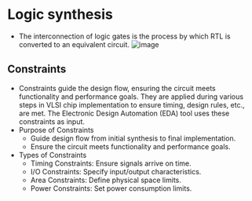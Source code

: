 # Logic synthesis
* The interconnection of logic gates is the process by which RTL is converted to an equivalent circuit.
![image](https://github.com/user-attachments/assets/7aeea6db-d2df-44f7-abc3-c34aed6f7b3c)
## Constraints
* Constraints guide the design flow, ensuring the circuit meets functionality and performance goals. They are applied during various steps in VLSI chip implementation to ensure timing, design rules, etc., are met. The Electronic Design Automation (EDA) tool uses these constraints as input.
* Purpose of Constraints
    * Guide design flow from initial synthesis to final implementation.
    * Ensure the circuit meets functionality and performance goals.
* Types of Constraints
    * Timing Constraints: Ensure signals arrive on time.
    * I/O Constraints: Specify input/output characteristics.
    * Area Constraints: Define physical space limits.
    * Power Constraints: Set power consumption limits.


